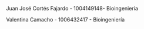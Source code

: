 Juan José Cortés Fajardo - 1004149148- Bioingeniería

Valentina Camacho - 1006432417 - Bioingeniería
